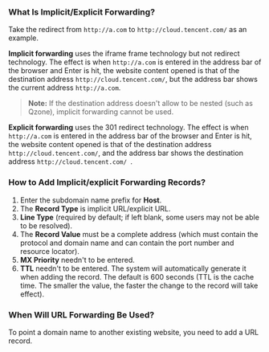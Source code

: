 ### What Is Implicit/Explicit Forwarding?

Take the redirect from `http://a.com` to ` http://cloud.tencent.com/ ` as an example.

**Implicit forwarding** uses the iframe frame technology but not redirect technology. The effect is when `http://a.com` is entered in the address bar of the browser and Enter is hit, the website content opened is that of the destination address `http://cloud.tencent.com/`, but the address bar shows the current address `http://a.com`.
>**Note:**
>If the destination address doesn't allow to be nested (such as Qzone), implicit forwarding cannot be used. 
 
**Explicit forwarding** uses the 301 redirect technology. The effect is when `http://a.com` is entered in the address bar of the browser and Enter is hit, the website content opened is that of the destination address `http://cloud.tencent.com/`, and the address bar shows the destination address `http://cloud.tencent.com/ `.
### How to Add Implicit/explicit Forwarding Records?
1. Enter the subdomain name prefix for **Host**.
2. The **Record Type** is implicit URL/explicit URL.
3. **Line Type** (required by default; if left blank, some users may not be able to be resolved).
4. The **Record Value** must be a complete address (which must contain the protocol and domain name and can contain the port number and resource locator).
5. **MX Priority** needn't to be entered.
6. **TTL** needn't to be entered. The system will automatically generate it when adding the record. The default is 600 seconds (TTL is the cache time. The smaller the value, the faster the change to the record will take effect).

### When Will URL Forwarding Be Used?
To point a domain name to another existing website, you need to add a URL record.
